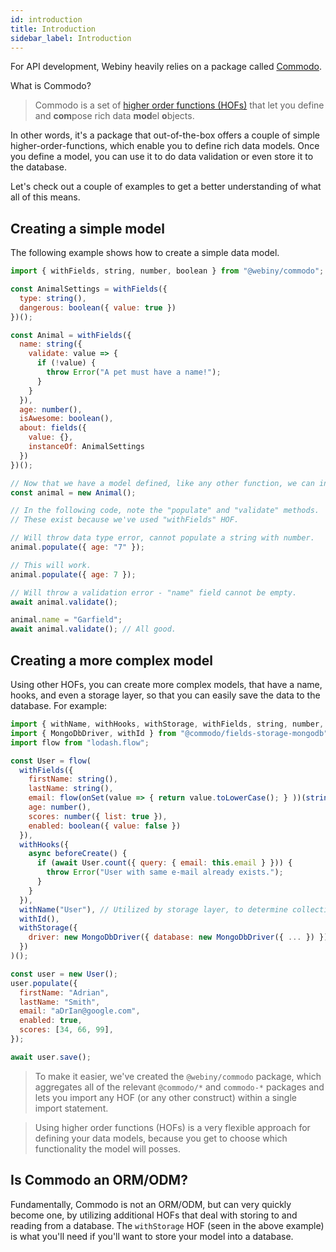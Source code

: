 ```yaml
---
id: introduction
title: Introduction
sidebar_label: Introduction
---
```


For API development, Webiny heavily relies on a package called [Commodo](https://github.com/webiny/commodo).

What is Commodo?

> Commodo is a set of [higher order functions (HOFs)](https://en.wikipedia.org/wiki/Higher-order_function) that let you define and **com**pose rich data **mod**el **o**bjects.

In other words, it's a package that out-of-the-box offers a couple of simple higher-order-functions, which enable you to define rich data models. Once you define a model, you can use it to do data validation or even store it to the database.

Let's check out a couple of examples to get a better understanding of what all of this means.

## Creating a simple model

The following example shows how to create a simple data model.

```javascript
import { withFields, string, number, boolean } from "@webiny/commodo";

const AnimalSettings = withFields({
  type: string(),
  dangerous: boolean({ value: true })
})();

const Animal = withFields({
  name: string({
    validate: value => {
      if (!value) {
        throw Error("A pet must have a name!");
      }
    }
  }),
  age: number(),
  isAwesome: boolean(),
  about: fields({
    value: {},
    instanceOf: AnimalSettings
  })
})();

// Now that we have a model defined, like any other function, we can instantiate it.
const animal = new Animal();

// In the following code, note the "populate" and "validate" methods.
// These exist because we've used "withFields" HOF.

// Will throw data type error, cannot populate a string with number.
animal.populate({ age: "7" });

// This will work.
animal.populate({ age: 7 });

// Will throw a validation error - "name" field cannot be empty.
await animal.validate();

animal.name = "Garfield";
await animal.validate(); // All good.
```

## Creating a more complex model

Using other HOFs, you can create more complex models, that have a name, hooks, and even a storage layer, so that you can easily save the data to the database. For example:

```javascript
import { withName, withHooks, withStorage, withFields, string, number, boolean, onSet } from "@webiny/commodo";
import { MongoDbDriver, withId } from "@commodo/fields-storage-mongodb";
import flow from "lodash.flow";

const User = flow(
  withFields({
    firstName: string(),
    lastName: string(),
    email: flow(onSet(value => { return value.toLowerCase(); } ))(string()),
    age: number(),
    scores: number({ list: true }),
    enabled: boolean({ value: false })
  }),
  withHooks({
    async beforeCreate() {
      if (await User.count({ query: { email: this.email } })) {
        throw Error("User with same e-mail already exists.");
      }
    }
  }),
  withName("User"), // Utilized by storage layer, to determine collection / table name.
  withId(),
  withStorage({
    driver: new MongoDbDriver({ database: new MongoDbDriver({ ... }) })
  })
)();

const user = new User();
user.populate({
  firstName: "Adrian",
  lastName: "Smith",
  email: "aDrIan@google.com",
  enabled: true,
  scores: [34, 66, 99],
});

await user.save();
```
> To make it easier, we've created the `@webiny/commodo` package, which aggregates all of the relevant `@commodo/*` and `commodo-*` packages and lets you import any HOF (or any other construct) within a single import statement.

> Using higher order functions (HOFs) is a very flexible approach for defining your data models, because you get to choose which functionality the model will posses.

## Is Commodo an ORM/ODM?

Fundamentally, Commodo is not an ORM/ODM, but can very quickly become one, by utilizing additional HOFs that deal with storing to and reading from a database. The `withStorage` HOF (seen in the above example) is what you'll need if you'll want to store your model into a database.
